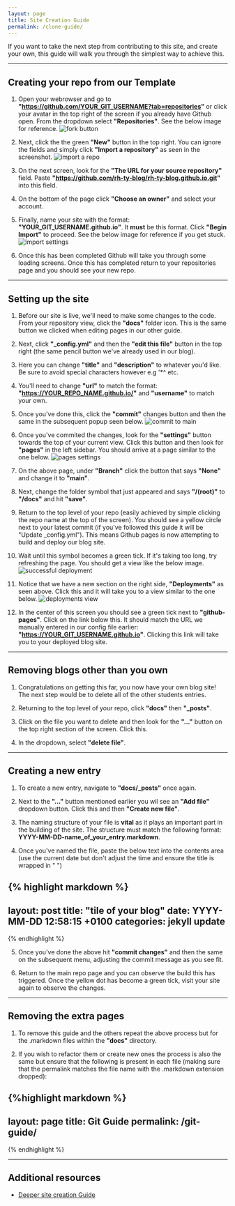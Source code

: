```yaml
---
layout: page
title: Site Creation Guide
permalink: /clone-guide/
---
```


If you want to take the next step from contributing to this site, and create your own, this guide will walk you through the simplest way to achieve this.


---
## Creating your repo from our Template

1. Open your webrowser and go to **"https://github.com/YOUR_GIT_USERNAME?tab=repositories"** or click your avatar in the top right of the screen if you already have Github open. From the dropdown select **"Repositories"**. See the below image for reference.
![fork button](/images/open-repositories-page.png)

2. Next, click the the green **"New"** button in the top right. You can ignore the fields and simply click **"Import a repository"** as seen in the screenshot.
![import a repo](/images/import-repo.png)

3. On the next screen, look for the **"The URL for your source repository"** field. Paste **"https://github.com/rh-ty-blog/rh-ty-blog.github.io.git"** into this field. 
   
4. On the bottom of the page click **"Choose an owner"** and select your account. 
   
5. Finally, name your site with the format: **"YOUR_GIT_USERNAME.github.io"**. It **must** be this format. Click **"Begin Import"** to proceed. See the below image for reference if you get stuck.
![import settings](/images/import.png)

6. Once this has been completed Github will take you through some loading screens. Once this has completed return to your repositories page and you should see your new repo.
 
---
## Setting up the site

1. Before our site is live, we'll need to make some changes to the code. From your repository view, click the **"docs"** folder icon. This is the same button we clicked when editing pages in our other guide.
   
2. Next, click **"_config.yml"** and then the **"edit this file"** button in the top right (the same pencil button we've already used in our blog).
   
3. Here you can change **"title"** and **"description"** to whatever you'd like. Be sure to avoid special characters however e.g '*^ etc.
   
4. You'll need to change **"url"** to match the format: **"https://YOUR_REPO_NAME.github.io/"** and **"username"** to match your own.
   
5. Once you've done this, click the **"commit"** changes button and then the same in the subsequent popup seen below.
![commit to main](/images/commit-to-main.png)

6. Once you've commited the changes, look for the **"settings"** button towards the top of your current view. Click this button and then look for **"pages"** in the left sidebar. You should arrive at a page similar to the one below.
![pages settings](/images/pages-settings.png)

7. On the above page, under **"Branch"** click the button that says **"None"** and change it to **"main"**.
   
8. Next, change the folder symbol that just appeared and says **"/(root)"** to **"/docs"** and hit **"save"**.
   
9. Return to the top level of your repo (easily achieved by simple clicking the repo name at the top of the screen). You should see a yellow circle next to your latest commit (if you've followed this guide it will be "Update _config.yml"). This means Github pages is now attempting to build and deploy our blog site.
    
10. Wait until this symbol becomes a green tick. If it's taking too long, try refreshing the page. You should get a view like the below image. 
![successful deployment](/images/successful-deploy.png)
    
11. Notice that we have a new section on the right side, **"Deployments"** as seen above. Click this and it will take you to a view similar to the one below.
![deployments view](/images/deployments-view.png)

12. In the center of this screen you should see a green tick next to **"github-pages"**. Click on the link below this. It should match the URL we manually entered in our config file earlier: **"https://YOUR_GIT_USERNAME.github.io"**. Clicking this link will take you to your deployed blog site.


---
## Removing blogs other than you own

1. Congratulations on getting this far, you now have your own blog site! The next step would be to delete all of the other students entries. 
   
2. Returning to the top level of your repo, click **"docs"** then **"_posts"**.

3. Click on the file you want to delete and then look for the **"..."** button on the top right section of the screen. Click this.

4. In the dropdown, select **"delete file"**.

---
## Creating a new entry

1. To create a new entry, navigate to **"docs/_posts"** once again.
   
2. Next to the **"..."** button mentioned earlier you wil see an **"Add file"** dropdown button. Click this and then **"Create new file"**.
   
3. The naming structure of your file is **vital** as it plays an important part in the building of the site. The structure must match the following format: **YYYY-MM-DD-name_of_your_entry.markdown**.
   
4. Once you've named the file, paste the below text into the contents area (use the current date but don't adjust the time and ensure the title is wrapped in " ")

{% highlight markdown %}
---
layout: post
title:  "tile of your blog"
date:   YYYY-MM-DD 12:58:15 +0100
categories: jekyll update
---
{% endhighlight %}

5. Once you've done the above hit **"commit changes"** and then the same on the subsequent menu, adjusting the commit message as you see fit.

6. Return to the main repo page and you can observe the build this has triggered. Once the yellow dot has become a green tick, visit your site again to observe the changes.

---
## Removing the extra pages

1. To remove this guide and the others repeat the above process but for the .markdown files within the **"docs"** directory.
   
2. If you wish to refactor them or create new ones the process is also the same but ensure that the following is present in each file (making sure that the permalink matches the file name with the .markdown extension dropped):

{%highlight markdown %}
---
layout: page
title: Git Guide
permalink: /git-guide/
---
{% endhighlight %}

---
## Additional resources

* [Deeper site creation Guide](https://github.com/rh-ty-blog/rh-ty-blog.github.io)